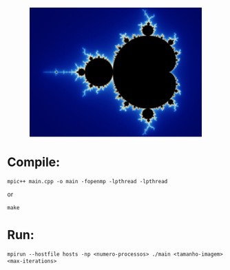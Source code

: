 <p align="center">
  <img src="/img/mandelbrot.png" width="400">
</p>

# Compile:
````
mpic++ main.cpp -o main -fopenmp -lpthread -lpthread
````

or

````
make
````

# Run:
````
mpirun --hostfile hosts -np <numero-processos> ./main <tamanho-imagem> <max-iterations>
````